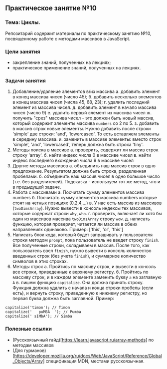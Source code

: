## Практическое занятие №10

### Тема: Циклы.

Репозитарий содержит материалы по практическому занятию №10, посвященному работе с методами массивов в JavaScript.

### Цели занятия
- закрепление знаний, полученных на лекциях;
- практическое применение знаний, полученных на лекциях.

### Задачи занятия
1. Добавление/удаление элементов в/из массива
 а. добавить элемент в конец массива чисел (число 45);
 б. добавить несколько элементов в конец массива чисел (числа 45, 68, 23);
 г. удалить последний элемент из массива чисел.
 д. добавить элемент в начало массива чисел (число 9)
 е. удалить первый элемент из массива чисел
 ж. получить "срез" массива чисел - это должен быть новый массив, который содержит элементы массива `numbers` со 2 по 5.
 з. добавить в массив строк новые элементы. Нужно добавить после строки 'simple' две строки: 'and', 'lowercased'. То есть вставляем элементы в середину массива.
 и. заменить в массиве элементы: вместо строк 'simple', 'and', 'lowercased', теперь должна быть строка 'tiny'.
2. Методы поиска в массиве
 а. проверить, содержит ли массив строк строку 'array'.
 б. найти индекс числа 0  в массиве чисел
 в. найти индекс последнего вхождения числа 9 в массиве чисел
3. Другие методы массивов
 а. объединить наш массив строк в одно предложение. Результатом должна быть строка, разделенная пробелами.
 б. объединить наш массив чисел в одно большое число (т.е. без разделителей). Подсказка - используем тот же метод, что и в предыдущей задаче.
4. Работа с массивами
 а. Посчитать сумму элементов массива numbers
 б. Посчитать сумму элементов массива numbers которые стоят на четных позициях (0,2,4,...)
 в. У нас есть массив из массивов (`twoDimsArray`). Нужно вывести в консоль индексы тех массивов, которые содержат строки `why`, `who`.
 г. проверить, включает ли хотя бы один из массивов массива `twoDimsArray` строку `wow`.
 д. написать функцию, которая проверяет, читается ли массив в обеих направлениях одинаково. Пример: ['this', 'or', 'this']
5. Написать блок кода, который будет запрашивать у пользователя строки методом `prompt`, пока пользователь не введет строку `finish`. Все полученные строки, складываем в массив. После того, как пользователь ввел `finish`, нужно вывести в консоль количество введенных строк (без учета `finish`), и суммарное количество символов в этих строках.
6. Методы строк
 а. Пройтись по массиву строк, и вывести в консоль все строки, приведенные к верхнему регистру.
 б. Пройтись по массиву строк, и в каждом элементе заменить букву `a` на заглавную `A`
 в. пишем функцию `capitalize`. Она должна принять строку. Функция должна удалить с начала и конца строки пробелы (если есть), и вернуть строку, приведенную к нижнему регистру, но первая буква должна быть заглавной. Пример:
 ```
 capitalize('timon'); // Timon
 capitalize('   puMBA  '); // Pumba
 capitalize(' sIMbA'); // Simba
 ```

### Полезные ссылки
- (Русскоязычный гайд)[https://learn.javascript.ru/array-methods] по методам массивов
- (Для гурманов)[https://developer.mozilla.org/ru/docs/Web/JavaScript/Reference/Global_Objects/Array] спецификация MDN, местами русскоязычная.